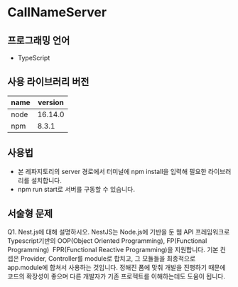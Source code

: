# CallNameServer

## 프로그래밍 언어
- TypeScript

## 사용 라이브러리 버전
|name|version|
|----|-------|
|node|16.14.0|
|npm|8.3.1|

## 사용법
- 본 레파지토리의 server 경로에서 터미널에 npm install을 입력해 필요한 라이브러리를 설치합니다.
- npm run start로 서버를 구동할 수 있습니다.

## 서술형 문제 
Q1. Nest.js에 대해 설명하시오.
NestJS는 Node.js에 기반을 둔 웹 API 프레임워크로 Typescript기반의 OOP(Object Oriented Programming), FP(Functional Programming) 
FPR(Functional Reactive Programming)을 지원합니다.
기본 컨셉은 Provider, Controller를 module로 합치고, 그 모듈들을 최종적으로 app.module에 합쳐서 사용하는 것입니다.
정해진 폼에 맞춰 개발을 진행하기 때문에 코드의 확장성이 좋으며 다른 개발자가 기존 프로젝트를 이해하는데도 도움이 됩니다.
    
    
    
       
        
         
         
          
